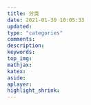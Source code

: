 ```yaml
---
title: 分类
date: 2021-01-30 10:05:33
updated:
type: "categories"
comments:
description:
keywords:
top_img:
mathjax:
katex:
aside:
aplayer:
highlight_shrink:
---
```

